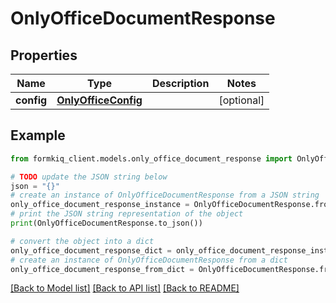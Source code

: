 # OnlyOfficeDocumentResponse


## Properties

Name | Type | Description | Notes
------------ | ------------- | ------------- | -------------
**config** | [**OnlyOfficeConfig**](OnlyOfficeConfig.md) |  | [optional] 

## Example

```python
from formkiq_client.models.only_office_document_response import OnlyOfficeDocumentResponse

# TODO update the JSON string below
json = "{}"
# create an instance of OnlyOfficeDocumentResponse from a JSON string
only_office_document_response_instance = OnlyOfficeDocumentResponse.from_json(json)
# print the JSON string representation of the object
print(OnlyOfficeDocumentResponse.to_json())

# convert the object into a dict
only_office_document_response_dict = only_office_document_response_instance.to_dict()
# create an instance of OnlyOfficeDocumentResponse from a dict
only_office_document_response_from_dict = OnlyOfficeDocumentResponse.from_dict(only_office_document_response_dict)
```
[[Back to Model list]](../README.md#documentation-for-models) [[Back to API list]](../README.md#documentation-for-api-endpoints) [[Back to README]](../README.md)


